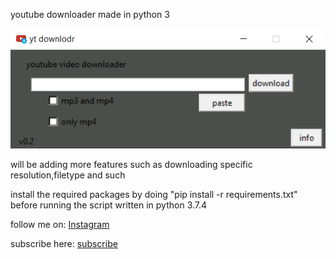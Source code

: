 youtube downloader made in python 3

![Screenshot](prev.png)


will be adding more features such as downloading specific resolution,filetype and such

install the required packages by doing "pip install -r requirements.txt" before running the script
written in python 3.7.4

follow me on:
[Instagram](https://instagram.com/coder_arena)

subscribe here:
[subscribe](https://www.youtube.com/channel/UCqmAMwECiUUokMpI03othpQ)
